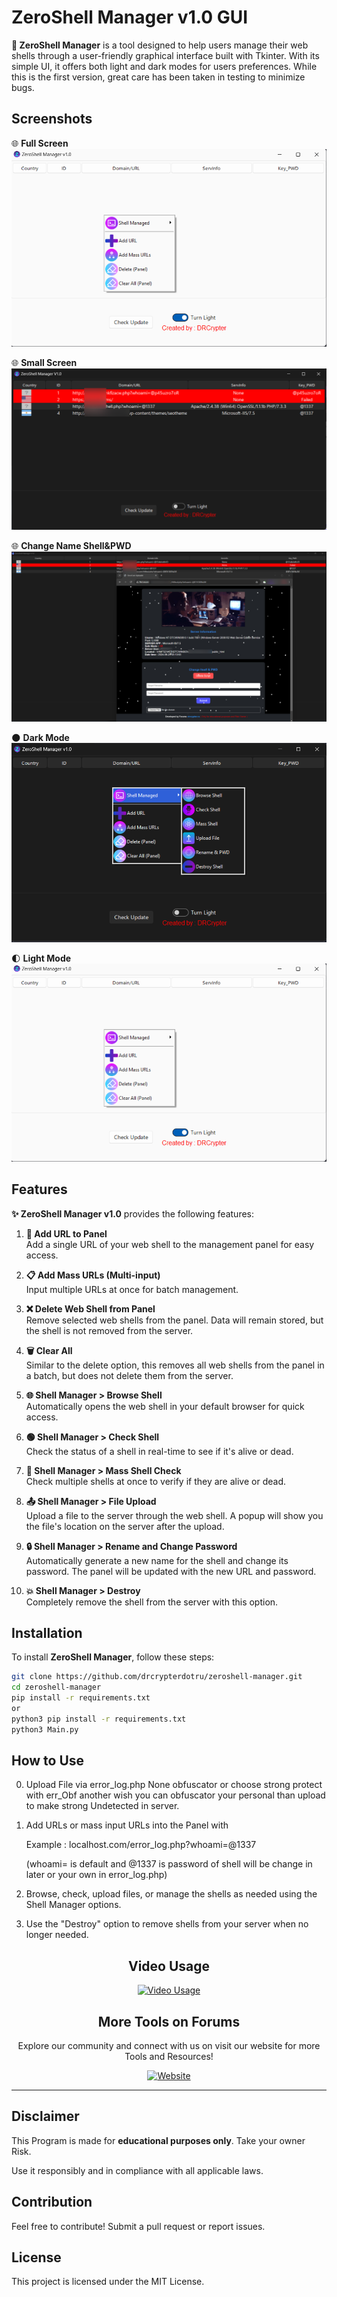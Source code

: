 # ZeroShell Manager v1.0 GUI

**🚀 ZeroShell Manager** is a tool designed to help users manage their web shells through a user-friendly graphical interface built with Tkinter. With its simple UI, it offers both light and dark modes for users preferences. While this is the first version, great care has been taken in testing to minimize bugs.

## Screenshots 


🌐 **Full Screen**  
![Full Screen](https://raw.githubusercontent.com/drcrypterdotru/ZeroShell-Manager/refs/heads/main/Screenshot/light_mode.png)

🌐 **Small Screen**  
![Small Screen](https://raw.githubusercontent.com/drcrypterdotru/ZeroShell-Manager/refs/heads/main/Screenshot/small.png)


🌐 **Change Name Shell&PWD**  
![Change Name&PWD](https://raw.githubusercontent.com/drcrypterdotru/ZeroShell-Manager/refs/heads/main/Screenshot/changename_pwd.png)

🌑 **Dark Mode**  
![Dark Mode](https://raw.githubusercontent.com/drcrypterdotru/ZeroShell-Manager/refs/heads/main/Screenshot/dark_mode.png)

🌓 **Light Mode**  
![Light Mode](https://raw.githubusercontent.com/drcrypterdotru/ZeroShell-Manager/refs/heads/main/Screenshot/light_mode.png)


## Features 
**✨ ZeroShell Manager v1.0** provides the following features:

1. **🔗 Add URL to Panel**  
   Add a single URL of your web shell to the management panel for easy access.

2. **📋 Add Mass URLs (Multi-input)**  
   Input multiple URLs at once for batch management.

3. **❌ Delete Web Shell from Panel**  
   Remove selected web shells from the panel. Data will remain stored, but the shell is not removed from the server.

4. **🗑️ Clear All**  
   Similar to the delete option, this removes all web shells from the panel in a batch, but does not delete them from the server.

5. **🌐 Shell Manager > Browse Shell**  
   Automatically opens the web shell in your default browser for quick access.

6. **🟢 Shell Manager > Check Shell**  
   Check the status of a shell in real-time to see if it's alive or dead.

7. **🔄 Shell Manager > Mass Shell Check**  
   Check multiple shells at once to verify if they are alive or dead.

8. **📤 Shell Manager > File Upload**  
   Upload a file to the server through the web shell. A popup will show you the file's location on the server after the upload. 

9. **🔒 Shell Manager > Rename and Change Password**  
   Automatically generate a new name for the shell and change its password. The panel will be updated with the new URL and password.

10. **💥 Shell Manager > Destroy**  
    Completely remove the shell from the server with this option.

## Installation

To install **ZeroShell Manager**, follow these steps:

```bash
git clone https://github.com/drcrypterdotru/zeroshell-manager.git
cd zeroshell-manager
pip install -r requirements.txt
or 
python3 pip install -r requirements.txt
python3 Main.py
```

## How to Use
0. Upload File via error_log.php None obfuscator or choose strong protect with err_Obf 
another wish you can obfuscator your personal than upload to make strong Undetected in server.

1. Add URLs or mass input URLs into the Panel with 

   Example : localhost.com/error_log.php?whoami=@1337
  
   (whoami= is default and @1337 is password of shell will be change in later or your own in error_log.php)
2. Browse, check, upload files, or manage the shells as needed using the Shell Manager options.
3. Use the "Destroy" option to remove shells from your server when no longer needed.

<div style="text-align: center;">

## Video Usage 
[![Video Usage](https://img.youtube.com/vi/VIDEO_ID/0.jpg)](https://www.youtube.com/watch?v=VIDEO_ID)

## More Tools on Forums

Explore our community and connect with us on visit our website for more Tools and Resources!

[![Website](https://drcrypter.ru/data/assets/logo/logo1.png)](https://drcrypter.ru)

---

</div>

## Disclaimer

This Program is made for **educational purposes only**. Take your owner Risk.

Use it responsibly and in compliance with all applicable laws.

## Contribution

Feel free to contribute! Submit a pull request or report issues.

## License

This project is licensed under the MIT License.
